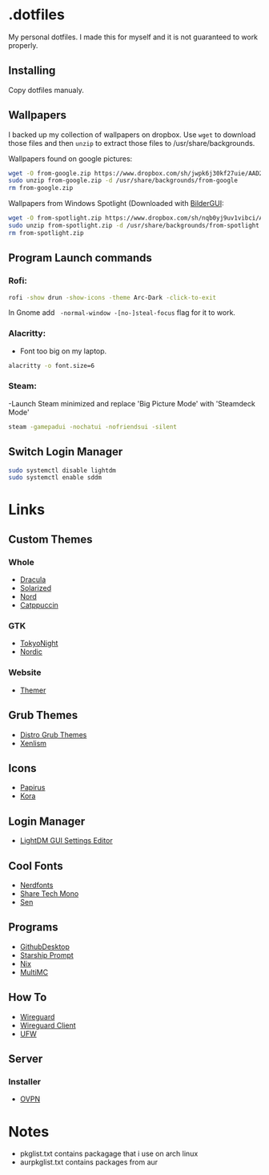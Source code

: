 # .dotfiles
My personal dotfiles. I made this for myself and it is not guaranteed to work properly.

## Installing
Copy dotfiles manualy.

## Wallpapers
I backed up my collection of wallpapers on dropbox. Use `wget` to download those files and then `unzip` to extract those files to /usr/share/backgrounds.

Wallpapers found on google pictures:
```sh
wget -O from-google.zip https://www.dropbox.com/sh/jwpk6j30kf27uie/AAD2ql1Lt_4vTmNc93nnOOxoa?dl=1
sudo unzip from-google.zip -d /usr/share/backgrounds/from-google
rm from-google.zip
```

Wallpapers from Windows Spotlight (Downloaded with [BilderGUI](https://github.com/NietroMiner00/BilderGui):
```sh
wget -O from-spotlight.zip https://www.dropbox.com/sh/nqb0yj9uv1vibci/AAAAgY7YDVB0RgqSfkMaDqICa?dl=1
sudo unzip from-spotlight.zip -d /usr/share/backgrounds/from-spotlight
rm from-spotlight.zip
```

## Program Launch commands
### Rofi: 
```sh 
rofi -show drun -show-icons -theme Arc-Dark -click-to-exit
```
In Gnome add ` -normal-window -[no-]steal-focus` flag for it to work.

### Alacritty:
- Font too big on my laptop.
```sh
alacritty -o font.size=6
```

### Steam:
-Launch Steam minimized and replace 'Big Picture Mode' with 'Steamdeck Mode'
```sh
steam -gamepadui -nochatui -nofriendsui -silent
```

## Switch Login Manager
```sh
sudo systemctl disable lightdm
sudo systemctl enable sddm
```
# Links
## Custom Themes 
### Whole
- [Dracula](https://github.com/dracula/gtk)
- [Solarized](https://ethanschoonover.com/solarized/)
- [Nord](https://www.nordtheme.com/ports)
- [Catppuccin](https://github.com/catppuccin)

### GTK
- [TokyoNight](https://github.com/Fausto-Korpsvart/Tokyo-Night-GTK-Theme)
- [Nordic](https://github.com/EliverLara/Nordic)

### Website
- [Themer](https://themer.dev/)

## Grub Themes
- [Distro Grub Themes](https://www.gnome-look.org/p/1482847)
- [Xenlism](https://www.gnome-look.org/p/1440862)

## Icons
- [Papirus](https://github.com/PapirusDevelopmentTeam/papirus-icon-theme)
- [Kora](https://github.com/bikass/kora)

## Login Manager
- [LightDM GUI Settings Editor](https://github.com/Xubuntu/lightdm-gtk-greeter-settings)

## Cool Fonts
- [Nerdfonts](https://www.nerdfonts.com/font-downloads)
- [Share Tech Mono](https://fonts.google.com/specimen/Share+Tech+Mono)
- [Sen](https://github.com/philatype/Sen)

## Programs
- [GithubDesktop](https://github.com/shiftkey/desktop/releases)
- [Starship Prompt](https://starship.rs/)
- [Nix](https://nixos.org/download.html#nix-install-linux)
- [MultiMC](https://multimc.org/#Download)

## How To
- [Wireguard](https://www.cyberciti.biz/faq/debian-10-set-up-wireguard-vpn-server/)
- [Wireguard Client](https://wireguard.how/client/ios/)
- [UFW](https://www.cyberciti.biz/faq/ubuntu-22-04-lts-set-up-ufw-firewall-in-5-minutes/?utm_source=Linux_Unix_Command&utm_medium=faq&utm_campaign=nixcmd)

## Server
### Installer
- [OVPN](https://github.com/angristan/openvpn-install)

# Notes

* pkglist.txt contains packagage that i use on arch linux
* aurpkglist.txt contains packages from aur
